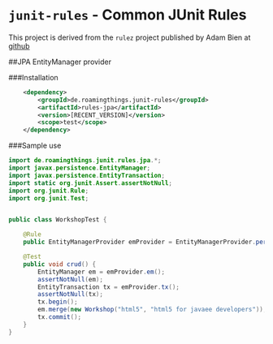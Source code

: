 # `junit-rules` - Common JUnit Rules

This project is derived from the `rulez` project published by Adam Bien at [github](https://github.com/AdamBien/rulz)

##JPA EntityManager provider

###Installation

```xml
    <dependency>
        <groupId>de.roamingthings.junit-rules</groupId>
        <artifactId>rules-jpa</artifactId>
        <version>[RECENT_VERSION]</version>
        <scope>test</scope>
    </dependency>
```
###Sample use

```java
import de.roamingthings.junit.rules.jpa.*;
import javax.persistence.EntityManager;
import javax.persistence.EntityTransaction;
import static org.junit.Assert.assertNotNull;
import org.junit.Rule;
import org.junit.Test;


public class WorkshopTest {

    @Rule
    public EntityManagerProvider emProvider = EntityManagerProvider.persistenceUnit("it");

    @Test
    public void crud() {
        EntityManager em = emProvider.em();
        assertNotNull(em);
        EntityTransaction tx = emProvider.tx();
        assertNotNull(tx);
        tx.begin();
        em.merge(new Workshop("html5", "html5 for javaee developers"));
        tx.commit();
    }
}
```
